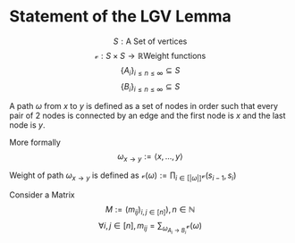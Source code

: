 # Statement of the LGV Lemma

$$S: \text{A Set of vertices}$$
$$\mathcal{v}: S \times S \longrightarrow \mathbb{R} \text{Weight functions}$$
$$\left\{A_i\right\}_{i \le n \le \infty} \subseteq S$$
$$\left\{B_i\right\}_{i \le n \le \infty} \subseteq S$$

A path $\omega$ from $x$ to $y$ is defined as a set of nodes in order 
such that every pair of 2 nodes is connected by an edge and the first node is $x$ and the last node is $y$.

More formally
$$\omega_{x \rightarrow y} := \left<x, ..., y\right>$$

Weight of path $\omega_{x \rightarrow y}$ is defined as $\mathcal{v}(\omega) := \prod_{i \in [|\omega|]} \mathcal{v}(s_{i - 1}, s_i)$

Consider a Matrix 
$$M := (m_{ij})_{i, j \in [n]}), n \in \mathbb{N}$$
$$\forall i, j \in [n], m_{ij} = \sum_{\omega_{A_i\rightarrow B_i}} \mathcal{v}(\omega)$$
